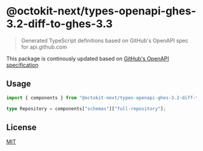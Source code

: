 # @octokit-next/types-openapi-ghes-3.2-diff-to-ghes-3.3

> Generated TypeScript definitions based on GitHub's OpenAPI spec for api.github.com

This package is continously updated based on [GitHub's OpenAPI specification](https://github.com/github/rest-api-description/)

## Usage

```ts
import { components } from "@octokit-next/types-openapi-ghes-3.2-diff-to-ghes-3.3";

type Repository = components["schemas"]["full-repository"];
```

## License

[MIT](LICENSE)
